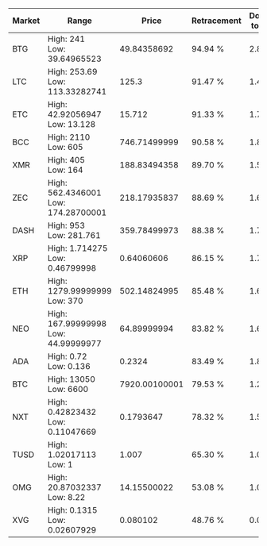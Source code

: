 | Market | Range | Price| Retracement | Doubles to 50% |
| --- | --- | --- | --- | --- |
| BTG | High: 241<br />Low: 39.64965523 | 49.84358692 | 94.94 % | 2.82 |
| LTC | High: 253.69<br />Low: 113.33282741 | 125.3 | 91.47 % | 1.46 |
| ETC | High: 42.92056947<br />Low: 13.128 | 15.712 | 91.33 % | 1.78 |
| BCC | High: 2110<br />Low: 605 | 746.71499999 | 90.58 % | 1.82 |
| XMR | High: 405<br />Low: 164 | 188.83494358 | 89.70 % | 1.51 |
| ZEC | High: 562.4346001<br />Low: 174.28700001 | 218.17935837 | 88.69 % | 1.69 |
| DASH | High: 953<br />Low: 281.761 | 359.78499973 | 88.38 % | 1.72 |
| XRP | High: 1.714275<br />Low: 0.46799998 | 0.64060606 | 86.15 % | 1.70 |
| ETH | High: 1279.99999999<br />Low: 370 | 502.14824995 | 85.48 % | 1.64 |
| NEO | High: 167.99999998<br />Low: 44.99999977 | 64.89999994 | 83.82 % | 1.64 |
| ADA | High: 0.72<br />Low: 0.136 | 0.2324 | 83.49 % | 1.84 |
| BTC | High: 13050<br />Low: 6600 | 7920.00100001 | 79.53 % | 1.24 |
| NXT | High: 0.42823432<br />Low: 0.11047669 | 0.1793647 | 78.32 % | 1.50 |
| TUSD | High: 1.02017113<br />Low: 1 | 1.007 | 65.30 % | 1.00 |
| OMG | High: 20.87032337<br />Low: 8.22 | 14.15500022 | 53.08 % | 1.03 |
| XVG | High: 0.1315<br />Low: 0.02607929 | 0.080102 | 48.76 % | 0.00 |
